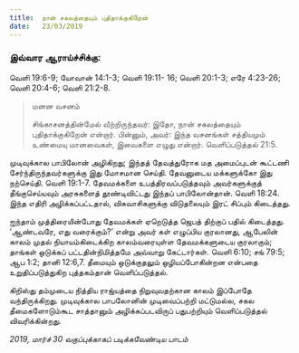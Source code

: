 ```yaml
---
title:  நான் சகலத்தையும் புதிதாக்குகிறேன்
date:   23/03/2019
---
```


### இவ்வார ஆராய்ச்சிக்கு: 
வெளி 19:6-9; யோவான் 14:1-3; வெளி 19:11- 16; வெளி 20:1-3; எரே 4:23-26; வெளி 20:4-6; வெளி 21:2-8.

> <p>மனன வசனம்</p> 
> சிங்காசனத்தின்மேல் வீற்றிருந்தவர்: இதோ, நான் சகலத்தையும் புதிதாக்குகிறேன் என்றார். பின்னும், அவர்: இந்த வசனங்கள் சத்தியமும் உண்மையு மானவைகள், இவைகளை எழுது என்றார். வெளிப்படுத்தல் 21:5.

முடிவுக்கால பாபிலோன் அழிகிறது; இந்தத் தேவத்துரோக மத அமைப்புடன் கூட்டணி சேர்ந்திருந்தவர்களுக்கு இது மோசமான செய்தி.  தேவனுடைய மக்களுக்கோ இது நற்செய்தி. வெளி 19:1-7.  தேவமக்களை உபத்திரவப்படுத்தவும் அவர்களுக்குத் தீங்குசெய்யவும் அரசுகளைத் தூண்டிவிட்டது இந்தப் பாபிலோன்தான். வெளி 18:24.  இந்த எதிரி அழிக்கப்பட்டதால், விசுவாசிகளுக்கு விடுதலையும் இரட் சிப்பும் கிடைத்தது.

ஐந்தாம் முத்திரையின்போது தேவமக்கள் ஏறெடுத்த ஜெபத் திற்குப் பதில் கிடைத்தது.  ‘ஆண்டவரே, எது வரைக்கும்?’ என்று அவர் கள் எழுப்பிய குரலானது, ஆபேலின் காலம் முதல் நியாயம்கிடைக்கிற காலம்வரையுள்ள தேவமக்களுடைய குரலாகும்; தாங்கள் ஒடுக்கப் பட்டதின்நிமித்தமே அவ்வாறு கேட்டார்கள். வெளி 6:10; சங் 79:5; ஆப 1:2; தானி 12:6,7.  தீமையும் ஒடுக்குதலும் ஒழியப்போகின்றன என்பதை உறுதிப்படுத்துகிற புத்தகம்தான் வெளிப்படுத்தல்.

கிறிஸ்து தம்முடைய நித்திய ராஜ்யத்தை நிறுவுவதற்கான காலம் இப்போதே வந்திருக்கிறது.  முடிவுக்கால பாபலோனின் முடிவைப்பற்றி மட்டுமல்ல, சகல தீமைகளோடும்கூட சாத்தானும் அழிக்கப்படவிருப் பதுபற்றியும் வெளிப்படுத்தல் விவரிக்கின்றது.

_2019, மார்ச் 30 வகுப்புக்காகப் படிக்கவேண்டிய பாடம்_